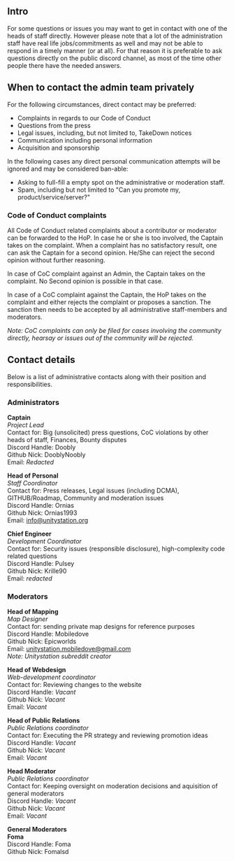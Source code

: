## Intro
For some questions or issues you may want to get in contact with one of the heads of staff directly. However please note that a lot of the administration staff have real life jobs/commitments as well and may not be able to respond in a timely manner (or at all). For that reason it is preferable to ask questions directly on the public discord channel, as most of the time other people there have the needed answers. 

## When to contact the admin team privately
For the following circumstances, direct contact may be preferred:

* Complaints in regards to our Code of Conduct
* Questions from the press
* Legal issues, including, but not limited to, TakeDown notices
* Communication including personal information
* Acquisition and sponsorship

In the following cases any direct personal communication attempts will be ignored and may be considered ban-able:
* Asking to full-fill a empty spot on the administrative or moderation staff.
* Spam, including but not limited to "Can you promote my, product/service/server?"

### Code of Conduct complaints
All Code of Conduct related complaints about a contributor or moderator can be forwarded to the HoP. In case he or she is too involved, the Captain takes on the complaint. When a complaint has no satisfactory result, one can ask the Captain for a second opinion. He/She can reject the second opinion without further reasoning.

In case of CoC complaint against an Admin, the Captain takes on the complaint. No Second opinion is possible in that case. 

In case of a CoC complaint against the Captain, the HoP takes on the complaint and either rejects the complaint or proposes a sanction. The sanction then needs to be accepted by all administrative staff-members and moderators.

_Note: CoC complaints can only be filed for cases involving the community directly, hearsay or issues out of the community will be rejected._

## Contact details
Below is a list of administrative contacts along with their position and responsibilities.

### Administrators
**Captain**<br>
_Project Lead_<br>
Contact for: Big (unsolicited) press questions, CoC violations by other heads of staff, Finances, Bounty disputes <br>
Discord Handle: Doobly<br>
Github Nick: DooblyNoobly<br>
Email: _Redacted_<br>

**Head of Personal**<br>
_Staff Coordinator_<br>
Contact for: Press releases, Legal issues (including DCMA), GITHUB/Roadmap, Community and moderation issues<br>
Discord Handle: Ornias<br>
Github Nick: Ornias1993<br>
Email: info@unitystation.org<br>

**Chief Engineer**<br>
_Development Coordinator_<br>
Contact for: Security issues (responsible disclosure), high-complexity code related questions<br>
Discord Handle: Pulsey<br>
Github Nick: Krille90<br>
Email: _redacted_<br>

### Moderators

**Head of Mapping**<br>
_Map Designer_<br>
Contact for: sending private map designs for reference purposes<br>
Discord Handle: Mobiledove<br>
Github Nick: Epicworlds<br>
Email: unitystation.mobiledove@gmail.com<br>
_Note: Unitystation subreddit creator_

**Head of Webdesign**<br>
_Web-development coordinator_<br>
Contact for: Reviewing changes to the website<br>
Discord Handle: _Vacant_<br>
Github Nick: _Vacant_<br>
Email: _Vacant_<br>

**Head of Public Relations**<br>
_Public Relations coordinator_<br>
Contact for: Executing the PR strategy and reviewing promotion ideas<br>
Discord Handle: _Vacant_<br>
Github Nick: _Vacant_<br>
Email: _Vacant_<br>

**Head Moderator**<br>
_Public Relations coordinator_<br>
Contact for: Keeping oversight on moderation decisions and aquisition of general moderators<br>
Discord Handle: _Vacant_<br>
Github Nick: _Vacant_<br>
Email: _Vacant_<br>

**General Moderators**<br>
**Foma**<br>
Discord Handle: Foma<br>
Github Nick: Fomalsd<br>